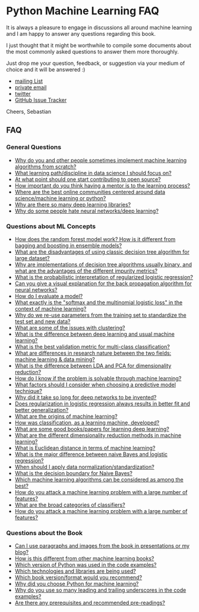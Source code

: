 # Python Machine Learning FAQ

It is always a pleasure to engage in discussions all around machine learning and I am happy to answer any questions regarding this book.

I just thought that it might be worthwhile to compile some documents about
the most commonly asked questions to answer them more thoroughly.

Just drop me your question, feedback, or suggestion via your medium of choice and it will be answered :)

- [mailing List](https://groups.google.com/forum/#!forum/python-machine-learning-book)
- [private email](mailto:mail@sebastianraschka.com)
- [twitter](https://twitter.com/rasbt)
- [GitHub Issue Tracker](https://github.com/rasbt/python-machine-learning-book/issues)

Cheers,
Sebastian

## FAQ


### General Questions

- [Why do you and other people sometimes implement machine learning algorithms from scratch?](./implementing-from-scratch.md)
- [What learning path/discipline in data science I should focus on?](./data-science-career.md)
- [At what point should one start contributing to open source?](./open-source.md)
- [How important do you think having a mentor is to the learning process?](./mentor.md)
- [Where are the best online communities centered around data science/machine learning or python?](./ml-python-communities.md)
- [Why are there so many deep learning libraries?](./many-deeplearning-libs.md)
- [Why do some people hate neural networks/deep learning?](./deeplearning-criticism.md)

### Questions about ML Concepts

- [How does the random forest model work? How is it different from bagging and boosting in ensemble models?](./bagging-boosting-rf.md)
- [What are the disadvantages of using classic decision tree algorithm for large dataset?](./decision-tree-disadvantages.md)
- [Why are implementations of decision tree algorithms usually binary, and what are the advantages of the different impurity metrics?](./decision-tree-binary.md)
- [What is the probabilistic interpretation of regularized logistic regression?](./probablistic-logistic-regression.md)
- [Can you give a visual explanation for the back propagation algorithm for neural networks?](./visual-backpropagation.md)
- [How do I evaluate a model?](./evaluate-a-model.md)
- [What exactly is the "softmax and the multinomial logistic loss" in the context of machine learning?](./softmax.md)
- [Why do we re-use parameters from the training set to standardize the test set and new data?](./standardize-param-reuse.md)
- [What are some of the issues with clustering?](./issues-with-clustering.md)
- [What is the difference between deep learning and usual machine learning?](./difference-deep-and-normal-learning.md)
- [What is the best validation metric for multi-class classification?](./multiclass-metric.md)
- [What are differences in research nature between the two fields: machine learning & data mining?](./datamining-vs-ml.md)
- [What is the difference between LDA and PCA for dimensionality reduction?](./lda-vs-pca.md)
- [How do I know if the problem is solvable through machine learning?](./ml-solvable.md)
- [What factors should I consider when choosing a predictive model technique?](./choosing-technique.md)
- [Why did it take so long for deep networks to be invented?](./inventing-deeplearning.md)
- [Does regularization in logistic regression always results in better fit and better generalization?](./regularized-logistic-regression-performance.md)
- [What are the origins of machine learning?](./ml-origins.md)
- [How was classification, as a learning machine, developed?](./classifier-history.md)
- [What are some good books/papers for learning deep learning?](./deep-learning-resources.md)
- [What are the different dimensionality reduction methods in machine learning?](./dimensionality-reduction.md)
- [What is Euclidean distance in terms of machine learning?](./euclidean-distance.md)
- [What is the major difference between naive Bayes and logistic regression?](./naive-bayes-vs-logistic-regression.md)
- [When should I apply data normalization/standardization?](./when-to-standardize.md)
- [What is the decision boundary for Naive Bayes?](./naive-bayes-boundary.md)
- [Which machine learning algorithms can be considered as among the best?](./best-ml-algo.md)
- [How do you attack a machine learning problem with a large number of features?](./many-features.md)
- [What are the broad categories of classifiers?](./classifier-categories.md)
- [How do you attack a machine learning problem with a large number of features?](./faq/large-num-features.md)

### Questions about the Book

- [Can I use paragraphs and images from the book in presentations or my blog?](./copyright.md)
- [How is this different from other machine learning books?](./different.md)
- [Which version of Python was used in the code examples?](./py2py3.md)
- [Which technologies and libraries are being used?](./technologies.md)
- [Which book version/format would you recommend?](./version.md)
- [Why did you choose Python for machine learning?](./why-python.md)
- [Why do you use so many leading and trailing underscores in the code examples?](./underscore-convention.md)
- [Are there any prerequisites and recommended pre-readings?](./prerequisites.md)
